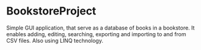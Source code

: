 # BookstoreProject
Simple GUI application, that serve as a database of books in a bookstore. It enables
adding, editing, searching, exporting and importing to and from CSV files. Also using LINQ technology.
